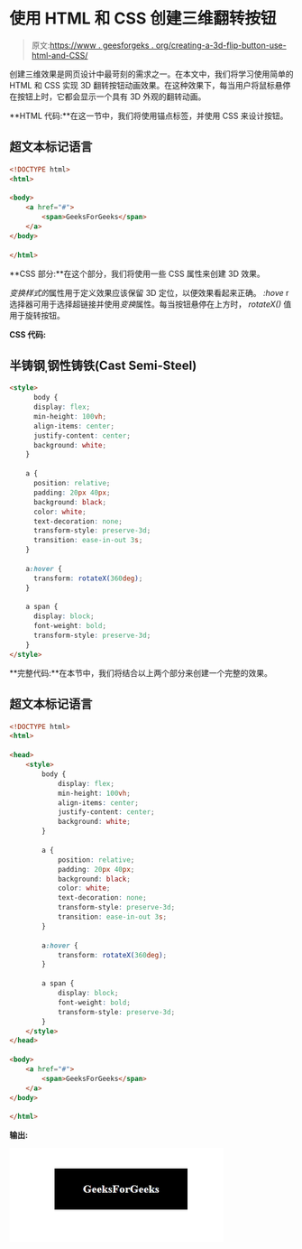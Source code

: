 # 使用 HTML 和 CSS 创建三维翻转按钮

> 原文:[https://www . geesforgeks . org/creating-a-3d-flip-button-use-html-and-CSS/](https://www.geeksforgeeks.org/creating-a-3d-flip-button-using-html-and-css/)

创建三维效果是网页设计中最苛刻的需求之一。在本文中，我们将学习使用简单的 HTML 和 CSS 实现 3D 翻转按钮动画效果。在这种效果下，每当用户将鼠标悬停在按钮上时，它都会显示一个具有 3D 外观的翻转动画。

**HTML 代码:**在这一节中，我们将使用锚点标签，并使用 CSS 来设计按钮。

## 超文本标记语言

```html
<!DOCTYPE html>
<html>

<body>
    <a href="#">
        <span>GeeksForGeeks</span>
    </a>
</body>

</html>
```

**CSS 部分:**在这个部分，我们将使用一些 CSS 属性来创建 3D 效果。

*变换样式的*属性用于定义效果应该保留 3D 定位，以便效果看起来正确。 *:hove* r 选择器可用于选择超链接并使用*变换*属性。每当按钮悬停在上方时， *rotateX()* 值用于旋转按钮。

**CSS 代码:**

## 半铸钢ˌ钢性铸铁(Cast Semi-Steel)

```html
<style>
      body {
      display: flex;
      min-height: 100vh;
      align-items: center;
      justify-content: center;
      background: white;
    }

    a {
      position: relative;
      padding: 20px 40px;
      background: black;
      color: white;
      text-decoration: none;
      transform-style: preserve-3d;
      transition: ease-in-out 3s;
    }

    a:hover {
      transform: rotateX(360deg);
    }

    a span {
      display: block;
      font-weight: bold;
      transform-style: preserve-3d;
    }
</style>
```

**完整代码:**在本节中，我们将结合以上两个部分来创建一个完整的效果。

## 超文本标记语言

```html
<!DOCTYPE html>
<html>

<head>
    <style>
        body {
            display: flex;
            min-height: 100vh;
            align-items: center;
            justify-content: center;
            background: white;
        }

        a {
            position: relative;
            padding: 20px 40px;
            background: black;
            color: white;
            text-decoration: none;
            transform-style: preserve-3d;
            transition: ease-in-out 3s;
        }

        a:hover {
            transform: rotateX(360deg);
        }

        a span {
            display: block;
            font-weight: bold;
            transform-style: preserve-3d;
        }
    </style>
</head>

<body>
    <a href="#">
        <span>GeeksForGeeks</span>
    </a>
</body>

</html>
```

**输出:**

![](img/32753080645ab36652c17e4e5de661a6.png)
